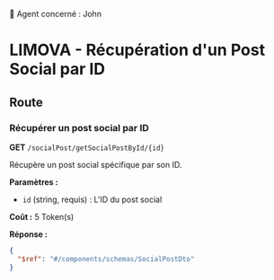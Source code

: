 🧠 Agent concerné : John
# LIMOVA - Récupération d'un Post Social par ID

## Route

### Récupérer un post social par ID
**GET** `/socialPost/getSocialPostById/{id}`

Récupère un post social spécifique par son ID.

**Paramètres :**
- `id` (string, requis) : L'ID du post social

**Coût :** 5 Token(s)

**Réponse :**
```json
{
  "$ref": "#/components/schemas/SocialPostDto"
}
``` 